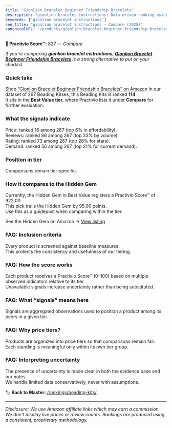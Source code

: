 ```yaml
---
title: "Gionlion Bracelet Beginner Friendship Bracelets"
description: "gionlion bracelet instructions: Data-driven ranking using the Practivio Score™. Positioned by quality, value, demand, findability, momentum."
keywords: ["gionlion bracelet instructions"]
seo_title: "gionlion bracelet instructions — Compare (2025)"
canonicalURL: "/products/gionlion-bracelet-beginner-friendship-bracelets-B0CRHBGP8M/"
---
```


**🛒 Practivio Score™:** 827 — _Compare_


*If you're comparing **gionlion bracelet instructions**, **[Gionlion Bracelet Beginner Friendship Bracelets](https://www.amazon.com/dp/B0CRHBGP8M?tag=practivio-20)** is a strong alternative to put on your shortlist.*
### Quick take
[Shop “Gionlion Bracelet Beginner Friendship Bracelets” on Amazon](https://www.amazon.com/dp/B0CRHBGP8M?tag=practivio-20)
In our dataset of 267 Beading Kitses, this Beading Kits is ranked **114**.  
It sits in the **Best Value tier**, where Practivio lists it under **Compare** for further evaluation.

### What the signals indicate
Price: ranked 16 among 267 (top 6% in affordability).  
Reviews: ranked 86 among 267 (top 33% by volume).  
Rating: ranked 73 among 267 (top 28% for stars).  
Demand: ranked 56 among 267 (top 21% for current demand).

### Position in tier
Comparisons remain tier-specific.

### How it compares to the Hidden Gem
Currently, the Hidden Gem in Best Value registers a Practivio Score™ of 922.00.  
This pick trails the Hidden Gem by 95.00 points.  
Use this as a guidepost when comparing within the tier.  

See the Hidden Gem on Amazon → [View listing](https://www.amazon.com/dp/B0DBHNPBZ5?tag=practivio-20)

### FAQ: Inclusion criteria
Every product is screened against baseline measures.  
This protects the consistency and usefulness of our tiering.

### FAQ: How the score works
Each product receives a Practivio Score™ (0–100) based on multiple observed indicators relative to its tier.  
Unavailable signals increase uncertainty rather than being substituted.

### FAQ: What “signals” means here
Signals are aggregated observations used to position a product among its peers in a given tier.

### FAQ: Why price tiers?
Products are organized into price tiers so that comparisons remain fair.  
Each standing is meaningful only within its own tier group.

### FAQ: Interpreting uncertainty
The presence of uncertainty is made clear in both the evidence base and our notes.  
We handle limited data conservatively, never with assumptions.

<!-- Missing template for Compare/CompareWithinPriceClass -->


🏷️ **Back to Master:** [/rankings/beading-kits/](/rankings/beading-kits/)

---
_Disclosure: We use Amazon affiliate links which may earn a commission. We don’t display live prices or review counts. Rankings are produced using a consistent, proprietary methodology._
